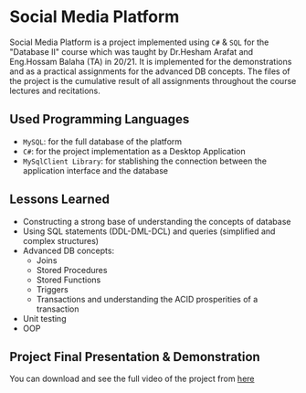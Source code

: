 # Social Media Platform
Social Media Platform is a project implemented using `C#` & `SQL` for the "Database II" course which was taught by Dr.Hesham Arafat and Eng.Hossam Balaha (TA) in 20/21. It is implemented for the demonstrations and as a practical assignments for the advanced DB concepts.
The files of the project is the cumulative result of all assignments throughout the course lectures and recitations.


## Used Programming Languages  
- `MySQL`: for the full database of the platform
- `C#`: for the project implementation as a Desktop Application
- `MySqlClient Library`: for stablishing the connection between the application interface and the database

## Lessons Learned  
- Constructing a strong base of understanding the concepts of database
- Using SQL statements (DDL-DML-DCL) and queries (simplified and complex structures)
- Advanced DB concepts:
  - Joins
  - Stored Procedures
  - Stored Functions
  - Triggers
  - Transactions and understanding the ACID prosperities of a transaction
- Unit testing
- OOP

## Project Final Presentation & Demonstration    
You can download and see the full video of the project from [here](TODO)
